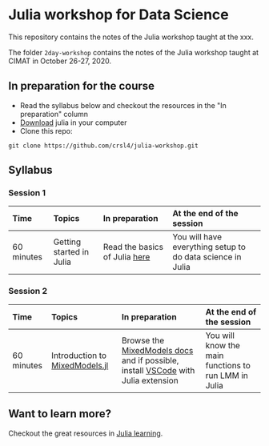 # Julia workshop for Data Science

This repository contains the notes of the Julia workshop taught at the xxx.

The folder `2day-workshop` contains the notes of the Julia workshop taught at CIMAT in October 26-27, 2020.


## In preparation for the course
- Read the syllabus below and checkout the resources in the "In preparation" column
- [Download](https://julialang.org/) julia in your computer
- Clone this repo:
```shell
git clone https://github.com/crsl4/julia-workshop.git
```

## Syllabus

### Session 1

| Time     | Topics | In preparation     | At the end of the session |
| :---        |    :---  |  :--- | :--- |
| 60 minutes | Getting started in Julia | Read the basics of Julia [here](https://learnxinyminutes.com/docs/julia/) | You will have everything setup to do data science in Julia |


### Session 2

| Time     | Topics | In preparation     | At the end of the session |
| :---        |    :---  |  :--- | :--- |
| 60 minutes | Introduction to [MixedModels.jl](https://github.com/JuliaStats/MixedModels.jl) | Browse the [MixedModels docs](https://juliastats.org/MixedModels.jl/stable/) and if possible, install [VSCode](https://code.visualstudio.com/) with Julia extension | You will know the main functions to run LMM in Julia |


## Want to learn more?

Checkout the great resources in [Julia learning](https://julialang.org/learning/).